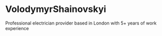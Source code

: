 # VolodymyrShainovskyi
Professional electrician provider based in London with 5+ years of work experience
